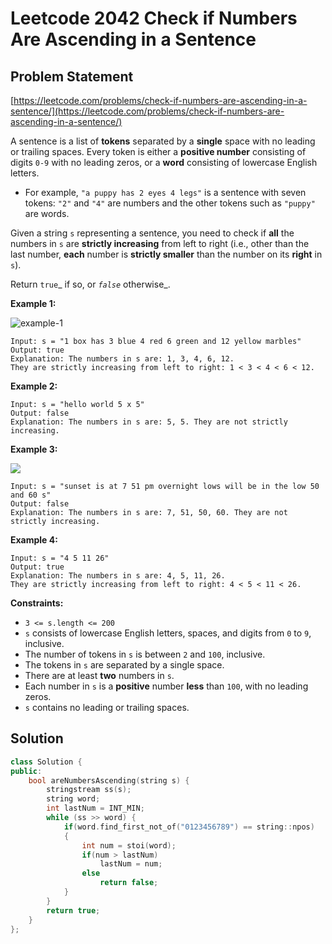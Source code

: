 # Leetcode 2042 Check if Numbers Are Ascending in a Sentence

## Problem Statement

[https://leetcode.com/problems/check-if-numbers-are-ascending-in-a-sentence/](https://leetcode.com/problems/check-if-numbers-are-ascending-in-a-sentence/)

A sentence is a list of **tokens** separated by a **single** space with no leading or trailing spaces. Every token is either a **positive number** consisting of digits `0-9` with no leading zeros, or a **word** consisting of lowercase English letters.

* For example, `"a puppy has 2 eyes 4 legs"` is a sentence with seven tokens: `"2"` and `"4"` are numbers and the other tokens such as `"puppy"` are words.

Given a string `s` representing a sentence, you need to check if **all** the numbers in `s` are **strictly increasing** from left to right (i.e., other than the last number, **each** number is **strictly smaller** than the number on its **right** in `s`).

Return `true`_ if so, or _`false`_ otherwise_.

**Example 1:**

![example-1](https://assets.leetcode.com/uploads/2021/09/30/example1.png)

```
Input: s = "1 box has 3 blue 4 red 6 green and 12 yellow marbles"
Output: true
Explanation: The numbers in s are: 1, 3, 4, 6, 12.
They are strictly increasing from left to right: 1 < 3 < 4 < 6 < 12.
```

**Example 2:**

```
Input: s = "hello world 5 x 5"
Output: false
Explanation: The numbers in s are: 5, 5. They are not strictly increasing.
```

**Example 3:**

![](https://assets.leetcode.com/uploads/2021/09/30/example3.png)

```
Input: s = "sunset is at 7 51 pm overnight lows will be in the low 50 and 60 s"
Output: false
Explanation: The numbers in s are: 7, 51, 50, 60. They are not strictly increasing.
```

**Example 4:**

```
Input: s = "4 5 11 26"
Output: true
Explanation: The numbers in s are: 4, 5, 11, 26.
They are strictly increasing from left to right: 4 < 5 < 11 < 26.
```

**Constraints:**

* `3 <= s.length <= 200`
* `s` consists of lowercase English letters, spaces, and digits from `0` to `9`, inclusive.
* The number of tokens in `s` is between `2` and `100`, inclusive.
* The tokens in `s` are separated by a single space.
* There are at least **two** numbers in `s`.
* Each number in `s` is a **positive** number **less** than `100`, with no leading zeros.
* `s` contains no leading or trailing spaces.

## Solution

```cpp
class Solution {
public:
    bool areNumbersAscending(string s) {
        stringstream ss(s);
        string word;
        int lastNum = INT_MIN;
        while (ss >> word) {
            if(word.find_first_not_of("0123456789") == string::npos)
            {
                int num = stoi(word);
                if(num > lastNum)
                    lastNum = num;
                else
                    return false;
            }
        }
        return true;
    }
};
```
